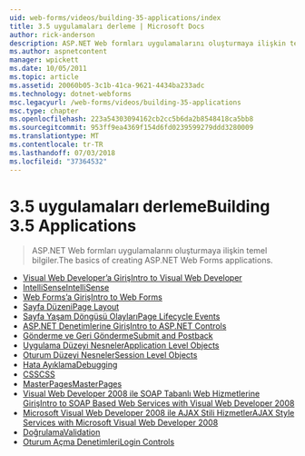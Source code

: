 ```yaml
---
uid: web-forms/videos/building-35-applications/index
title: 3.5 uygulamaları derleme | Microsoft Docs
author: rick-anderson
description: ASP.NET Web formları uygulamalarını oluşturmaya ilişkin temel bilgiler.
ms.author: aspnetcontent
manager: wpickett
ms.date: 10/05/2011
ms.topic: article
ms.assetid: 20060b05-3c1b-41ca-9621-4434ba233adc
ms.technology: dotnet-webforms
msc.legacyurl: /web-forms/videos/building-35-applications
msc.type: chapter
ms.openlocfilehash: 223a54303094162cb2cc5b6da2b8548418ca5bb8
ms.sourcegitcommit: 953ff9ea4369f154d6fd0239599279ddd3280009
ms.translationtype: MT
ms.contentlocale: tr-TR
ms.lasthandoff: 07/03/2018
ms.locfileid: "37364532"
---
```

<a name="building-35-applications"></a><span data-ttu-id="24be6-103">3.5 uygulamaları derleme</span><span class="sxs-lookup"><span data-stu-id="24be6-103">Building 3.5 Applications</span></span>
====================
> <span data-ttu-id="24be6-104">ASP.NET Web formları uygulamalarını oluşturmaya ilişkin temel bilgiler.</span><span class="sxs-lookup"><span data-stu-id="24be6-104">The basics of creating ASP.NET Web Forms applications.</span></span>


- [<span data-ttu-id="24be6-105">Visual Web Developer’a Giriş</span><span class="sxs-lookup"><span data-stu-id="24be6-105">Intro to Visual Web Developer</span></span>](intro-to-visual-web-developer.md)
- [<span data-ttu-id="24be6-106">IntelliSense</span><span class="sxs-lookup"><span data-stu-id="24be6-106">IntelliSense</span></span>](intellisense.md)
- [<span data-ttu-id="24be6-107">Web Forms’a Giriş</span><span class="sxs-lookup"><span data-stu-id="24be6-107">Intro to Web Forms</span></span>](intro-to-web-forms.md)
- [<span data-ttu-id="24be6-108">Sayfa Düzeni</span><span class="sxs-lookup"><span data-stu-id="24be6-108">Page Layout</span></span>](page-layout.md)
- [<span data-ttu-id="24be6-109">Sayfa Yaşam Döngüsü Olayları</span><span class="sxs-lookup"><span data-stu-id="24be6-109">Page Lifecycle Events</span></span>](page-lifecycle-events.md)
- [<span data-ttu-id="24be6-110">ASP.NET Denetimlerine Giriş</span><span class="sxs-lookup"><span data-stu-id="24be6-110">Intro to ASP.NET Controls</span></span>](intro-to-aspnet-controls.md)
- [<span data-ttu-id="24be6-111">Gönderme ve Geri Gönderme</span><span class="sxs-lookup"><span data-stu-id="24be6-111">Submit and Postback</span></span>](submit-and-postback.md)
- [<span data-ttu-id="24be6-112">Uygulama Düzeyi Nesneler</span><span class="sxs-lookup"><span data-stu-id="24be6-112">Application Level Objects</span></span>](application-level-objects.md)
- [<span data-ttu-id="24be6-113">Oturum Düzeyi Nesneler</span><span class="sxs-lookup"><span data-stu-id="24be6-113">Session Level Objects</span></span>](session-level-objects.md)
- [<span data-ttu-id="24be6-114">Hata Ayıklama</span><span class="sxs-lookup"><span data-stu-id="24be6-114">Debugging</span></span>](debugging.md)
- [<span data-ttu-id="24be6-115">CSS</span><span class="sxs-lookup"><span data-stu-id="24be6-115">CSS</span></span>](css.md)
- [<span data-ttu-id="24be6-116">MasterPages</span><span class="sxs-lookup"><span data-stu-id="24be6-116">MasterPages</span></span>](masterpages.md)
- [<span data-ttu-id="24be6-117">Visual Web Developer 2008 ile SOAP Tabanlı Web Hizmetlerine Giriş</span><span class="sxs-lookup"><span data-stu-id="24be6-117">Intro to SOAP Based Web Services with Visual Web Developer 2008</span></span>](an-introduction-to-soap-based-web-services-with-visual-web-developer-2008.md)
- [<span data-ttu-id="24be6-118">Microsoft Visual Web Developer 2008 ile AJAX Stili Hizmetler</span><span class="sxs-lookup"><span data-stu-id="24be6-118">AJAX Style Services with Microsoft Visual Web Developer 2008</span></span>](ajax-style-services-with-microsoft-visual-web-developer-2008.md)
- [<span data-ttu-id="24be6-119">Doğrulama</span><span class="sxs-lookup"><span data-stu-id="24be6-119">Validation</span></span>](validation.md)
- [<span data-ttu-id="24be6-120">Oturum Açma Denetimleri</span><span class="sxs-lookup"><span data-stu-id="24be6-120">Login Controls</span></span>](login-controls.md)
